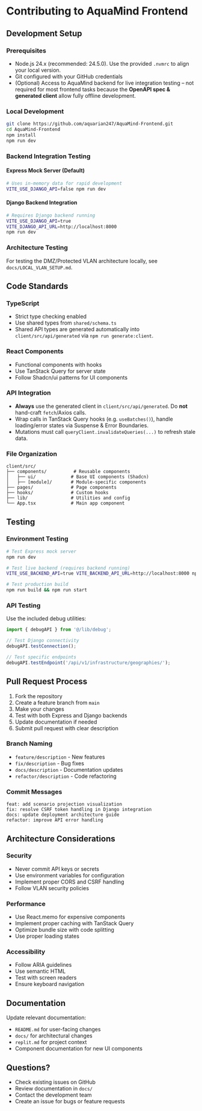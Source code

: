 # Contributing to AquaMind Frontend

## Development Setup

### Prerequisites
- Node.js 24.x (recommended: 24.5.0). Use the provided `.nvmrc` to align your local version.
- Git configured with your GitHub credentials
- (Optional) Access to AquaMind backend for live integration testing – not required for most frontend tasks because the **OpenAPI spec & generated client** allow fully offline development.

### Local Development
```bash
git clone https://github.com/aquarian247/AquaMind-Frontend.git
cd AquaMind-Frontend
npm install
npm run dev
```

### Backend Integration Testing

#### Express Mock Server (Default)
```bash
# Uses in-memory data for rapid development
VITE_USE_DJANGO_API=false npm run dev
```

#### Django Backend Integration
```bash
# Requires Django backend running
VITE_USE_DJANGO_API=true
VITE_DJANGO_API_URL=http://localhost:8000
npm run dev
```

### Architecture Testing

For testing the DMZ/Protected VLAN architecture locally, see `docs/LOCAL_VLAN_SETUP.md`.

## Code Standards

### TypeScript
- Strict type checking enabled
- Use shared types from `shared/schema.ts`
- Shared API types are generated automatically into `client/src/api/generated` via `npm run generate:client`.

### React Components
- Functional components with hooks
- Use TanStack Query for server state
- Follow Shadcn/ui patterns for UI components

### API Integration
- **Always** use the generated client in `client/src/api/generated`. Do **not** hand-craft `fetch`/Axios calls.
- Wrap calls in TanStack Query hooks (e.g. `useBatches()`), handle loading/error states via Suspense & Error Boundaries.
- Mutations must call `queryClient.invalidateQueries(...)` to refresh stale data.

### File Organization
```
client/src/
├── components/          # Reusable components
│   ├── ui/             # Base UI components (Shadcn)
│   ├── [module]/       # Module-specific components
├── pages/              # Page components
├── hooks/              # Custom hooks
├── lib/                # Utilities and config
└── App.tsx             # Main app component
```

## Testing

### Environment Testing
```bash
# Test Express mock server
npm run dev

# Test live backend (requires backend running)
VITE_USE_BACKEND_API=true VITE_BACKEND_API_URL=http://localhost:8000 npm run dev

# Test production build
npm run build && npm run start
```

### API Testing
Use the included debug utilities:
```typescript
import { debugAPI } from '@/lib/debug';

// Test Django connectivity
debugAPI.testConnection();

// Test specific endpoints
debugAPI.testEndpoint('/api/v1/infrastructure/geographies/');
```

## Pull Request Process

1. Fork the repository
2. Create a feature branch from `main`
3. Make your changes
4. Test with both Express and Django backends
5. Update documentation if needed
6. Submit pull request with clear description

### Branch Naming
- `feature/description` - New features
- `fix/description` - Bug fixes
- `docs/description` - Documentation updates
- `refactor/description` - Code refactoring

### Commit Messages
```
feat: add scenario projection visualization
fix: resolve CSRF token handling in Django integration
docs: update deployment architecture guide
refactor: improve API error handling
```

## Architecture Considerations

### Security
- Never commit API keys or secrets
- Use environment variables for configuration
- Implement proper CORS and CSRF handling
- Follow VLAN security policies

### Performance
- Use React.memo for expensive components
- Implement proper caching with TanStack Query
- Optimize bundle size with code splitting
- Use proper loading states

### Accessibility
- Follow ARIA guidelines
- Use semantic HTML
- Test with screen readers
- Ensure keyboard navigation

## Documentation

Update relevant documentation:
- `README.md` for user-facing changes
- `docs/` for architectural changes
- `replit.md` for project context
- Component documentation for new UI components

## Questions?

- Check existing issues on GitHub
- Review documentation in `docs/`
- Contact the development team
- Create an issue for bugs or feature requests